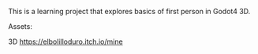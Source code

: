 This is a learning project that explores basics of first person in Godot4 3D.



Assets:

3D
https://elbolilloduro.itch.io/mine
